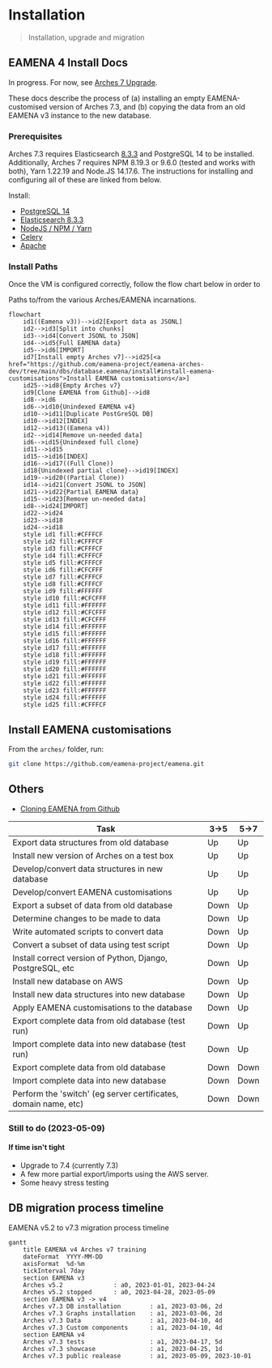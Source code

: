 # Installation
> Installation, upgrade and migration

## EAMENA 4 Install Docs

In progress. For now, see [Arches 7 Upgrade](notes/Arches%207%20Upgrade.md). 

These docs describe the process of (a) installing an empty EAMENA-customised version of Arches 7.3, and (b) copying the data from an old EAMENA v3 instance to the new database.

### Prerequisites

Arches 7.3 requires Elasticsearch [8.3.3](https://artifacts.elastic.co/downloads/elasticsearch/elasticsearch-8.3.3-amd64.deb) and PostgreSQL 14 to be installed. Additionally, Arches 7 requires NPM 8.19.3 or 9.6.0 (tested and works with both), Yarn 1.22.19 and Node.JS 14.17.6. The instructions for installing and configuring all of these are linked from below.

Install:

* [PostgreSQL 14](prerequisites/PostgreSQL.md)
* [Elasticsearch 8.3.3](prerequisites/Elasticsearch.md)
* [NodeJS / NPM / Yarn](prerequisites/Yarn.md)
* [Celery](prerequisites/Celery.md)
* [Apache](prerequisites/Apache.md)

### Install Paths

Once the VM is configured correctly, follow the flow chart below in order to 

Paths to/from the various Arches/EAMENA incarnations.

```mermaid
flowchart
	id1((Eamena v3))-->id2[Export data as JSONL]
	id2-->id3[Split into chunks]
	id3-->id4[Convert JSONL to JSON]
	id4-->id5{Full EAMENA data}
	id5-->id6[IMPORT]
	id7[Install empty Arches v7]-->id25[<a href="https://github.com/eamena-project/eamena-arches-dev/tree/main/dbs/database.eamena/install#install-eamena-customisations">Install EAMENA customisations</a>]
	id25-->id8{Empty Arches v7}
	id9[Clone EAMENA from Github]-->id8
	id8-->id6
	id6-->id10{Unindexed EAMENA v4}
	id10-->id11[Duplicate PostGreSQL DB]
	id10-->id12[INDEX]
	id12-->id13((Eamena v4))
	id2-->id14[Remove un-needed data]
	id6-->id15{Unindexed full clone}
	id11-->id15
	id15-->id16[INDEX]
	id16-->id17((Full Clone))
	id18{Unindexed partial clone}-->id19[INDEX]
	id19-->id20((Partial Clone))
	id14-->id21[Convert JSONL to JSON]
	id21-->id22{Partial EAMENA data}
	id15-->id23[Remove un-needed data]
	id8-->id24[IMPORT]
	id22-->id24
	id23-->id18
	id24-->id18
	style id1 fill:#CFFFCF
	style id2 fill:#CFFFCF
	style id3 fill:#CFFFCF
	style id4 fill:#CFFFCF
	style id5 fill:#CFFFCF
	style id6 fill:#CFCFFF
	style id7 fill:#CFFFCF
	style id8 fill:#CFFFCF
	style id9 fill:#FFFFFF
	style id10 fill:#CFCFFF
	style id11 fill:#FFFFFF
	style id12 fill:#CFCFFF
	style id13 fill:#CFCFFF
	style id14 fill:#FFFFFF
	style id15 fill:#FFFFFF
	style id16 fill:#FFFFFF
	style id17 fill:#FFFFFF
	style id18 fill:#FFFFFF
	style id19 fill:#FFFFFF
	style id20 fill:#FFFFFF
	style id21 fill:#FFFFFF
	style id22 fill:#FFFFFF
	style id23 fill:#FFFFFF
	style id24 fill:#FFFFFF
	style id25 fill:#CFFFCF
```

## Install EAMENA customisations

From the `arches/` folder, run:

```Bash
git clone https://github.com/eamena-project/eamena.git
```

## Others

* [Cloning EAMENA from Github](install/Clone.md)

| Task | 3->5 | 5->7 |
|------|-------|-------|
| Export data structures from old database  | Up | Up |
| Install new version of Arches on a test box  | Up | Up |
| Develop/convert data structures in new database  | Up | Up |
| Develop/convert EAMENA customisations  | Up | Up |
| Export a subset of data from old database  | Down | Up |
| Determine changes to be made to data  | Down | Up |
| Write automated scripts to convert data  | Down | Up |
| Convert a subset of data using test script  | Down | Up |
| Install correct version of Python, Django, PostgreSQL, etc | Down | Up |
| Install new database on AWS   | Down | Up |
| Install new data structures into new database  | Down | Up |
| Apply EAMENA customisations to the database  | Down | Up |
| Export complete data from old database (test run) | Down | Up |
| Import complete data into new database (test run) | Down | Up |
| Export complete data from old database   | Down | Down |
| Import complete data into new database   | Down | Down |
| Perform the 'switch' (eg server certificates, domain name, etc)   | Down | Down |


### Still to do (2023-05-09)

#### If time isn't tight
* Upgrade to 7.4 (currently 7.3)
* A few more partial export/imports using the AWS server.
* Some heavy stress testing


## DB migration process timeline

EAMENA v5.2 to v7.3 migration process timeline

```mermaid
gantt
    title EAMENA v4 Arches v7 training
    dateFormat  YYYY-MM-DD
    axisFormat  %d-%m
    tickInterval 7day
    section EAMENA v3
    Arches v5.2              : a0, 2023-01-01, 2023-04-24
    Arches v5.2 stopped      : a0, 2023-04-28, 2023-05-09
    section EAMENA v3 -> v4
    Arches v7.3 DB installation        : a1, 2023-03-06, 2d
    Arches v7.3 Graphs installation    : a1, 2023-03-06, 2d
    Arches v7.3 Data                   : a1, 2023-04-10, 4d
    Arches v7.3 Custom components      : a1, 2023-04-10, 4d
    section EAMENA v4
    Arches v7.3 tests                  : a1, 2023-04-17, 5d
    Arches v7.3 showcase               : a1, 2023-04-25, 1d
    Arches v7.3 public realease        : a1, 2023-05-09, 2023-10-01
```